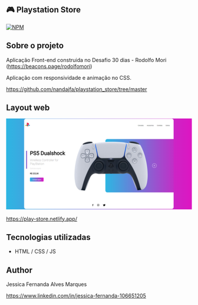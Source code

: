 
## 🎮 Playstation Store
[![NPM](https://img.shields.io/npm/l/react)](https://github.com/nandajfa/playstation_store/blob/main/LICENSE) 

## Sobre o projeto

Aplicação Front-end construida no Desafio 30 dias - Rodolfo Mori (https://beacons.page/rodolfomori)

Aplicação com responsividade e animação no CSS.

https://github.com/nandajfa/playstation_store/tree/master

## Layout web
![Web 1](https://github.com/nandajfa/playstation_store/blob/master/img/site.png)

https://play-store.netlify.app/

## Tecnologias utilizadas

- HTML / CSS / JS 

## Author

Jessica Fernanda Alves Marques

https://www.linkedin.com/in/jessica-fernanda-106651205
